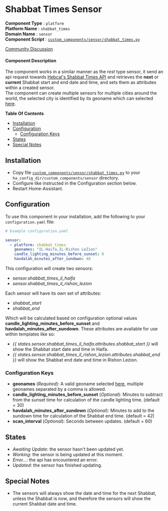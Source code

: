 # Shabbat Times Sensor
**Component Type** : `platform`</br>
**Platform Name** : `shabbat_times`</br>
**Domain Name** : `sensor`</br>
**Component Script** : [`custom_components/sensor/shabbat_times.py`](custom_components/sensor/shabbat_times.py)</br>

[Community Discussion](https://community.home-assistant.io/t/get-shabbat-times-from-hebcal-api-custom-sensor/32429)</br>

#### Component Description
The component works in a similar manner as the *rest* type sensor, it send an api request towards [Hebcal's Shabbat Times API](https://www.hebcal.com/home/197/shabbat-times-rest-api) and retrieves the **next** or **current** Shabbat start and end date and time, and sets them as attributes within a created sensor.</br>
The component can create multiple sensors for multiple cities around the world, the selected city is identified by its geoname which can selected [here](https://github.com/hebcal/dotcom/blob/master/hebcal.com/dist/cities2.txt).

**Table Of Contents**
- [Installation](#installation)
- [Configuration](#configuration)
  - [Configuration Keys](#configuration-keys)
- [States](#states)
- [Special Notes](#special-notes)

## Installation

- Copy file [`custom_components/sensor/shabbat_times.py`](custom_components/sensor/shabbat_times.py) to your `ha_config_dir/custom_components/sensor` directory.
- Configure like instructed in the Configuration section below.
- Restart Home-Assistant.

## Configuration
To use this component in your installation, add the following to your `configuration.yaml` file:

```yaml
# Example configuration.yaml

sensor:
  - platform: shabbat_times
    geonames: "IL-Haifa,IL-Rishon LeZion"
    candle_lighting_minutes_before_sunset: 0
    havdalah_minutes_after_sundown: 40
```
This configuration will create two sensors:
- *sensor.shabbat_times_il_haifa*
- *sensor.shabbat_times_il_rishon_lezion*

Each sensor will have its own set of attributes:
- *shabbat_start*
- *shabbat_end*

Which will be calculated based on configuration optional values **candle_lighting_minutes_before_sunset** and **havdalah_minutes_after_sundown**.
These attributes are available for use within templates like so:
- *{{ states.sensor.shabbat_times_il_haifa.attributes.shabbat_start }}* will show the Shabbat start date and time in Haifa.
- *{{ states.sensor.shabbat_times_il_rishon_lezion.attributes.shabbat_end }}* will show the Shabbat end date and time in Rishon Lezion.

### Configuration Keys
- **geonames** (*Required*): A valid geoname selected [here](https://github.com/hebcal/dotcom/blob/master/hebcal.com/dist/cities2.txt), multiple geonames separated by a comma is allowed.
- **candle_lighting_minutes_before_sunset** (*Optional*): Minutes to subtract from the sunset time for calculation of the candle lighting time. (default = 30)
- **havdalah_minutes_after_sundown** (*Optional*): Minutes to add to the sundown time for calculation of the Shabbat end time. (default = 42)
- **scan_interval** (*Optional*): Seconds between updates. (default = 60)

## States
- *Awaiting Update*: the sensor hasn't been updated yet.
- *Working*: the sensor is being updated at this moment.
- *Error...*: the api has encountered an error.
- *Updated*: the sensor has finished updating.

## Special Notes
- The sensors will always show the date and time for the next Shabbat, unless the Shabbat is now, and therefore the sensors will show the current Shabbat date and time.

